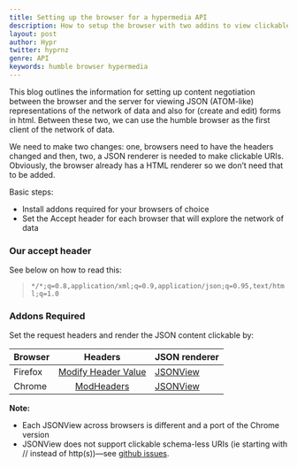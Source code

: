 ```yaml
---
title: Setting up the browser for a hypermedia API
description: How to setup the browser with two addins to view clickable `application/json` in Chrome and Firefox
layout: post
author: Hypr
twitter: hyprnz
genre: API
keywords: humble browser hypermedia
---
```


This blog outlines the information for setting up content negotiation between the browser and the server for viewing JSON (ATOM-like) representations of the network of data and also for (create and edit) forms in html. Between these two, we can use the humble browser as the first client of the network of data. 

We need to make two changes: one, browsers need to have the headers changed and then, two, a JSON renderer is needed to make clickable URIs. Obviously, the browser already has a HTML renderer so we don’t need that to be added. 

Basic steps:

* Install addons required for your browsers of choice
* Set the Accept header for each browser that will explore the network of data

### Our accept header

See below on how to read this:

> `*/*;q=0.8,application/xml;q=0.9,application/json;q=0.95,text/html;q=1.0`

### Addons Required

Set the request headers and render the JSON content clickable by:

Browser  | Headers     | JSON renderer 
-------- |:-----------:| -------------
Firefox  | [Modify Header Value](https://addons.mozilla.org/en-US/firefox/addon/modify-header-value/) | [JSONView](https://addons.mozilla.org/en-us/firefox/addon/jsonview/) 
Chrome   | [ModHeaders](https://chrome.google.com/webstore/detail/modheader/idgpnmonknjnojddfkpgkljpfnnfcklj?hl=en)  |   [JSONView](https://chrome.google.com/webstore/detail/jsonview/chklaanhfefbnpoihckbnefhakgolnmc?hl=en)   


**Note:**

* Each JSONView across browsers is different and a port of the Chrome version
* JSONView does not support clickable schema-less URIs (ie starting with // instead of http(s))—see [github issues](https://github.com/bhollis/jsonview/issues/124).